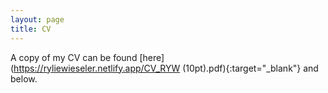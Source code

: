 ```yaml
---
layout: page
title: CV
---
```


A copy of my CV can be found [here](https://ryliewieseler.netlify.app/CV_RYW (10pt).pdf){:target="_blank"} and below. 

<object data="files/CV_RYW (10pt).pdf" width="1000" height="1000" type='application/pdf'></object>
